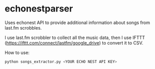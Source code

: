 echonestparser
==============

Uses echonest API to provide additional information about songs from last.fm scrobbles.

I use last.fm scrobbler to collect all the music data, then I use IFTTT (https://ifttt.com/connect/lastfm/google_drive) to convert it to CSV.

How to use:

```bash
python songs_extractor.py <YOUR ECHO NEST API KEY>
```
